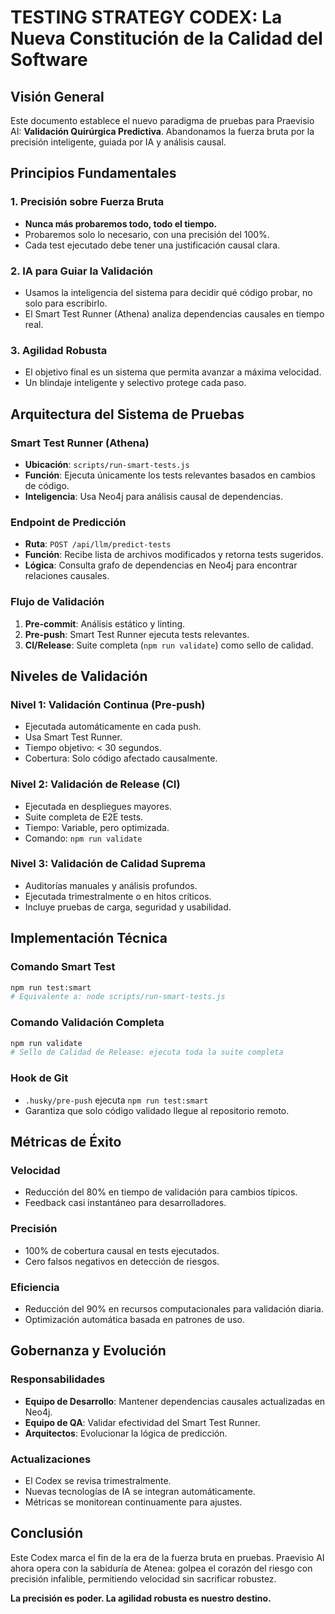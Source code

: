 # TESTING STRATEGY CODEX: La Nueva Constitución de la Calidad del Software

## Visión General
Este documento establece el nuevo paradigma de pruebas para Praevisio AI: **Validación Quirúrgica Predictiva**. Abandonamos la fuerza bruta por la precisión inteligente, guiada por IA y análisis causal.

## Principios Fundamentales

### 1. Precisión sobre Fuerza Bruta
- **Nunca más probaremos todo, todo el tiempo.**
- Probaremos solo lo necesario, con una precisión del 100%.
- Cada test ejecutado debe tener una justificación causal clara.

### 2. IA para Guiar la Validación
- Usamos la inteligencia del sistema para decidir qué código probar, no solo para escribirlo.
- El Smart Test Runner (Athena) analiza dependencias causales en tiempo real.

### 3. Agilidad Robusta
- El objetivo final es un sistema que permita avanzar a máxima velocidad.
- Un blindaje inteligente y selectivo protege cada paso.

## Arquitectura del Sistema de Pruebas

### Smart Test Runner (Athena)
- **Ubicación**: `scripts/run-smart-tests.js`
- **Función**: Ejecuta únicamente los tests relevantes basados en cambios de código.
- **Inteligencia**: Usa Neo4j para análisis causal de dependencias.

### Endpoint de Predicción
- **Ruta**: `POST /api/llm/predict-tests`
- **Función**: Recibe lista de archivos modificados y retorna tests sugeridos.
- **Lógica**: Consulta grafo de dependencias en Neo4j para encontrar relaciones causales.

### Flujo de Validación
1. **Pre-commit**: Análisis estático y linting.
2. **Pre-push**: Smart Test Runner ejecuta tests relevantes.
3. **CI/Release**: Suite completa (`npm run validate`) como sello de calidad.

## Niveles de Validación

### Nivel 1: Validación Continua (Pre-push)
- Ejecutada automáticamente en cada push.
- Usa Smart Test Runner.
- Tiempo objetivo: < 30 segundos.
- Cobertura: Solo código afectado causalmente.

### Nivel 2: Validación de Release (CI)
- Ejecutada en despliegues mayores.
- Suite completa de E2E tests.
- Tiempo: Variable, pero optimizada.
- Comando: `npm run validate`

### Nivel 3: Validación de Calidad Suprema
- Auditorías manuales y análisis profundos.
- Ejecutada trimestralmente o en hitos críticos.
- Incluye pruebas de carga, seguridad y usabilidad.

## Implementación Técnica

### Comando Smart Test
```bash
npm run test:smart
# Equivalente a: node scripts/run-smart-tests.js
```

### Comando Validación Completa
```bash
npm run validate
# Sello de Calidad de Release: ejecuta toda la suite completa
```

### Hook de Git
- `.husky/pre-push` ejecuta `npm run test:smart`
- Garantiza que solo código validado llegue al repositorio remoto.

## Métricas de Éxito

### Velocidad
- Reducción del 80% en tiempo de validación para cambios típicos.
- Feedback casi instantáneo para desarrolladores.

### Precisión
- 100% de cobertura causal en tests ejecutados.
- Cero falsos negativos en detección de riesgos.

### Eficiencia
- Reducción del 90% en recursos computacionales para validación diaria.
- Optimización automática basada en patrones de uso.

## Gobernanza y Evolución

### Responsabilidades
- **Equipo de Desarrollo**: Mantener dependencias causales actualizadas en Neo4j.
- **Equipo de QA**: Validar efectividad del Smart Test Runner.
- **Arquitectos**: Evolucionar la lógica de predicción.

### Actualizaciones
- El Codex se revisa trimestralmente.
- Nuevas tecnologías de IA se integran automáticamente.
- Métricas se monitorean continuamente para ajustes.

## Conclusión

Este Codex marca el fin de la era de la fuerza bruta en pruebas. Praevisio AI ahora opera con la sabiduría de Atenea: golpea el corazón del riesgo con precisión infalible, permitiendo velocidad sin sacrificar robustez.

**La precisión es poder. La agilidad robusta es nuestro destino.**
